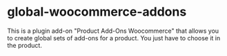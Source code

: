# global-woocommerce-addons
This is a plugin add-on "Product Add-Ons Woocommerce" that allows you to create global sets of add-ons for a product. You just have to choose it in the product.
